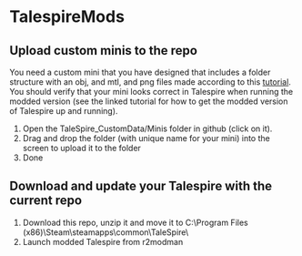 # TalespireMods

## Upload custom minis to the repo
You need a custom mini that you have designed that includes a folder structure with an obj, and mtl, and png files made according to this [tutorial](https://www.reddit.com/r/talespire/comments/of0qgf/stepbystep_guide_to_import_your_hero_forge_minis/). You should verify that your mini looks correct in Talespire when running the modded version (see the linked tutorial for how to get the modded version of Talespire up and running).

1. Open the TaleSpire_CustomData/Minis folder in github (click on it). 
2. Drag and drop the folder (with unique name for your mini) into the screen to upload it to the folder
3. Done

## Download and update your Talespire with the current repo
1. Download this repo, unzip it and move it to C:\Program Files (x86)\Steam\steamapps\common\TaleSpire\
2. Launch modded Talespire from r2modman
